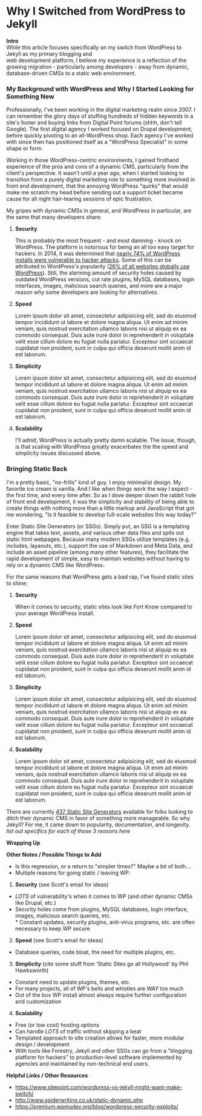 # Why I Switched from WordPress to Jekyll

**Intro**  
While this article focuses specifically on my switch from WordPress to Jekyll as my primary blogging and  
web development platform, I believe my experience is a reflection of the growing migration - particularly among developers - away from dynamic, database-driven CMSs to a static web environment.

### My Background with WordPress and Why I Started Looking for Something New
Professionally, I've been working in the digital marketing realm since 2007. I can remember the glory days of stuffing hundreds of hidden keywords in a site's footer and buying links from Digital Point forums (shhh, don't tell Google). The first digital agency I worked focused on Drupal development, before quickly pivoting to an all-WordPress shop. Each agency I've worked with since then has positioned itself as a "WordPress Specialist" in some shape or form.  

Working in those WordPress-centric environments, I gained firsthand experience of the pros and cons of a dynamic CMS, particularly from the client's perspective. It wasn't until a year ago, when I started looking to transition from a purely digital marketing role to something more involved in front end development, that the annoying WordPress "quirks" that would make me scratch my head before sending out a support ticket became cause for all night hair-tearing sessions of epic frustration.  

My gripes with dynamic CMSs in general, and WordPress in particular, are the same that many developers share:  

1. **Security**

   This is probably the most frequent - and most damning - knock on WordPress. The platform is notorious for being an all too easy target for hackers. In 2014, it was determined that [nearly 74% of WordPress installs were vulnerable to hacker attacks](https://www.wpwhitesecurity.com/wordpress-security-news-updates/statistics-70-percent-wordpress-installations-vulnerable/). Some of this can be attributed to WordPress's popularity ([26% of all websites globally use WordPress](https://wordpress.com/about/)). Still, the alarming amount of security holes caused by outdated WordPress versions, cut rate plugins, MySQL databases, login interfaces, images, malicious search queries, and more are a major reason why some developers are looking for alternatives.  

2. **Speed**

   Lorem ipsum dolor sit amet, consectetur adipisicing elit, sed do eiusmod tempor incididunt ut labore et dolore magna aliqua. Ut enim ad minim veniam, quis nostrud exercitation ullamco laboris nisi ut aliquip ex ea commodo consequat. Duis aute irure dolor in reprehenderit in voluptate velit esse cillum dolore eu fugiat nulla pariatur. Excepteur sint occaecat cupidatat non proident, sunt in culpa qui officia deserunt mollit anim id est laborum.  

3. **Simplicity**

   Lorem ipsum dolor sit amet, consectetur adipisicing elit, sed do eiusmod tempor incididunt ut labore et dolore magna aliqua. Ut enim ad minim veniam, quis nostrud exercitation ullamco laboris nisi ut aliquip ex ea commodo consequat. Duis aute irure dolor in reprehenderit in voluptate velit esse cillum dolore eu fugiat nulla pariatur. Excepteur sint occaecat cupidatat non proident, sunt in culpa qui officia deserunt mollit anim id est laborum.  

4. **Scalability**

   I'll admit, WordPress is actually pretty damn scalable. The issue, though, is that scaling with WordPress greatly exacerbates the the speed and simplicity issues discussed above.

### Bringing Static Back
I'm a pretty basic, "no-frills" kind of guy. I enjoy minimalist design. My favorite ice cream is vanilla. And I like when things work the way I expect - the first time, and every time after. So as I dove deeper down the rabbit hole of front end development, it was the simplicity and stability of being able to create things with nothing more than a little markup and JavaScript that got me wondering, "Is it feasible to develop full-scale websites this way today?"  

Enter Static Site Generators (or SSGs). Simply put, an SSG is a templating engine that takes text, assets, and various other data files and spits out static html webpages. Because many modern SSGs utilize templates (e.g. includes, layaouts, etc.), support the use of Markdown and Meta Data, and include an asset pipeline (among many other features), they facilitate the rapid development of simple, easy to maintain websites without having to rely on a dynamic CMS like WordPress.  

For the same reasons that WordPress gets a bad rap, I've found static sites to shine:  

1. **Security**

   When it comes to security, static sites look like Fort Know compared to your average WordPress install.   

2. **Speed**

   Lorem ipsum dolor sit amet, consectetur adipisicing elit, sed do eiusmod tempor incididunt ut labore et dolore magna aliqua. Ut enim ad minim veniam, quis nostrud exercitation ullamco laboris nisi ut aliquip ex ea commodo consequat. Duis aute irure dolor in reprehenderit in voluptate velit esse cillum dolore eu fugiat nulla pariatur. Excepteur sint occaecat cupidatat non proident, sunt in culpa qui officia deserunt mollit anim id est laborum.  

3. **Simplicity**

   Lorem ipsum dolor sit amet, consectetur adipisicing elit, sed do eiusmod tempor incididunt ut labore et dolore magna aliqua. Ut enim ad minim veniam, quis nostrud exercitation ullamco laboris nisi ut aliquip ex ea commodo consequat. Duis aute irure dolor in reprehenderit in voluptate velit esse cillum dolore eu fugiat nulla pariatur. Excepteur sint occaecat cupidatat non proident, sunt in culpa qui officia deserunt mollit anim id est laborum.  

4. **Scalability**

   Lorem ipsum dolor sit amet, consectetur adipisicing elit, sed do eiusmod tempor incididunt ut labore et dolore magna aliqua. Ut enim ad minim veniam, quis nostrud exercitation ullamco laboris nisi ut aliquip ex ea commodo consequat. Duis aute irure dolor in reprehenderit in voluptate velit esse cillum dolore eu fugiat nulla pariatur. Excepteur sint occaecat cupidatat non proident, sunt in culpa qui officia deserunt mollit anim id est laborum.

There are currently [437 Static Site Generators](https://staticsitegenerators.net/) available for folks looking to ditch their dynamic CMS in favor of something more manageable. So why Jekyll? For me, it came down to popularity, documentation, and longevity. _list out specifics for each of those 3 reasons here_

**Wrapping Up**  


**Other Notes / Possible Things to Add**
* Is this regression, or a return to "simpler times?" Maybe a bit of both...  
* Multiple reasons for going static / leaving WP:  
 1. **Security** (see Scott's email for ideas)  
  * _LOTS_ of vulnerability's when it comes to WP (and other dynamic CMSs like Drupal, etc.)
   * Security holes come from plugins, MySQL databases, login interface, images, malicious search queries, etc.  
    * Constant updates, security plugins, anti-virus programs, etc. are often necessary to keep WP secure  
 2. **Speed** (see Scott's email for ideas)  
  * Database queries, code bloat, the need for multiple plugins, etc.
 3. **Simplicity** (cite some stuff from 'Static Sites go all Hollywood' by Phil Hawksworth)  
  * Constant need to update plugins, themes, etc.   
  * For many projects, all of WP's bells and whistles are _WAY_ too much    
  * Out of the box WP install almost always require further configuration and customization  
 4. **Scalability**  
  * Free (or low cost) hosting options  
  * Can handle _LOTS_ of traffic without skipping a beat  
  * Templated approach to site creation allows for faster, more modular design / development  
  * With tools like Forestry, Jekyll and other SSGs can go from a "blogging platform for hackers" to production-level software implemented by agencies and maintained by non-technical end users.

 **Helpful Links / Other Resources**
* https://www.sitepoint.com/wordpress-vs-jekyll-might-want-make-switch/  
* http://www.spiderwriting.co.uk/static-dynamic.php
* https://premium.wpmudev.org/blog/wordpress-security-exploits/
